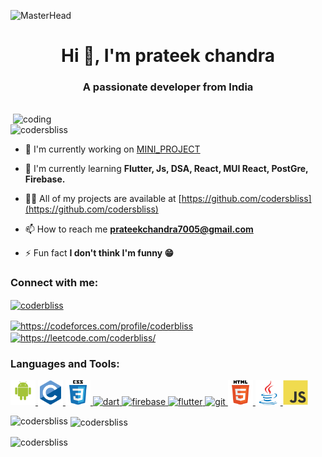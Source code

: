 ![MasterHead](https://1.bp.blogspot.com/-7A4WynwLsMw/XbBpCXG8fHI/AAAAAAAAMt4/uOa1bpLskYgrwGbllhSu2SDj_Mig8SXJQCLcBGAsYHQ/s1600/2000_600px.gif)

<h1 align="center">Hi 👋, I'm prateek chandra</h1>
<h3 align="center">A passionate developer from India</h3>
<br/>
<img align="right" alt="coding" style="padding: '5px' , margin-top:'10px'" width="500" src="https://cdn.dribbble.com/users/1162077/screenshots/3848914/programmer.gif">

<p align="left"> <img src="https://komarev.com/ghpvc/?username=codersbliss&label=Profile%20views&color=0e75b6&style=flat" alt="codersbliss" /> </p>

- 🔭 I'm currently working on [MINI_PROJECT]((https://github.com/bikashsahh/Mini_Project2k24))

- 🌱 I'm currently learning **Flutter, Js, DSA, React, MUI React, PostGre, Firebase.**

<!-- - 👯 I'm looking to collaborate on [MNNIT IGNOU Portal](https://github.com/bikashsahh/Mini_Project2k24) -->

- 👨‍💻 All of my projects are available at [https://github.com/codersbliss](https://github.com/codersbliss)

- 📫 How to reach me **prateekchandra7005@gmail.com**

- ⚡ Fun fact **I don't think I'm funny 😁**

<h3 align="left">Connect with me:</h3>
<p align="left">

<a href="https://linkedin.com/in/coderbliss" target="blank"><img align="center" src="https://raw.githubusercontent.com/rahuldkjain/github-profile-readme-generator/master/src/images/icons/Social/linked-in-alt.svg" alt="coderbliss" height="30" width="40" /></a>
<!-- <a href="https://fb.com/https://www.facebook.com/bikash.sah.2016/" target="blank"><img align="center" src="https://raw.githubusercontent.com/rahuldkjain/github-profile-readme-generator/master/src/images/icons/Social/facebook.svg" alt="https://www.facebook.com/bikash.sah.2016/" height="30" width="40" /></a> -->
<!-- <a href="https://instagram.com/https://www.instagram.com/bikashsahh/" target="blank"><img align="center" src="https://raw.githubusercontent.com/rahuldkjain/github-profile-readme-generator/master/src/images/icons/Social/instagram.svg" alt="https://www.instagram.com/bikashsahh/" height="30" width="40" /></a> -->
<a href="https://codeforces.com/profile/https://codeforces.com/profile/coderbliss" target="blank"><img align="center" src="https://raw.githubusercontent.com/rahuldkjain/github-profile-readme-generator/master/src/images/icons/Social/codeforces.svg" alt="https://codeforces.com/profile/coderbliss" height="30" width="40" /></a>
<a href="https://www.leetcode.com/https://leetcode.com/coderbliss/" target="blank"><img align="center" src="https://raw.githubusercontent.com/rahuldkjain/github-profile-readme-generator/master/src/images/icons/Social/leet-code.svg" alt="https://leetcode.com/coderbliss/" height="30" width="40" /></a>
<!-- <a href="https://auth.geeksforgeeks.org/user/https://auth.geeksforgeeks.org/user/bikashsj1cj/practice" target="blank"><img align="center" src="https://raw.githubusercontent.com/rahuldkjain/github-profile-readme-generator/master/src/images/icons/Social/geeks-for-geeks.svg" alt="https://auth.geeksforgeeks.org/user/bikashsj1cj/practice" height="30" width="40" /></a> -->
</p>

<h3 align="left">Languages and Tools:</h3>
<p align="left"> <a href="https://developer.android.com" target="_blank" rel="noreferrer"> <img src="https://raw.githubusercontent.com/devicons/devicon/master/icons/android/android-original-wordmark.svg" alt="android" width="40" height="40"/> </a> <a href="https://www.cprogramming.com/" target="_blank" rel="noreferrer"> <img src="https://raw.githubusercontent.com/devicons/devicon/master/icons/c/c-original.svg" alt="c" width="40" height="40"/> </a> <a href="https://www.w3schools.com/css/" target="_blank" rel="noreferrer"> <img src="https://raw.githubusercontent.com/devicons/devicon/master/icons/css3/css3-original-wordmark.svg" alt="css3" width="40" height="40"/> </a> <a href="https://dart.dev" target="_blank" rel="noreferrer"> <img src="https://www.vectorlogo.zone/logos/dartlang/dartlang-icon.svg" alt="dart" width="40" height="40"/> </a> <a href="https://firebase.google.com/" target="_blank" rel="noreferrer"> <img src="https://www.vectorlogo.zone/logos/firebase/firebase-icon.svg" alt="firebase" width="40" height="40"/> </a> <a href="https://flutter.dev" target="_blank" rel="noreferrer"> <img src="https://www.vectorlogo.zone/logos/flutterio/flutterio-icon.svg" alt="flutter" width="40" height="40"/> </a> <a href="https://git-scm.com/" target="_blank" rel="noreferrer"> <img src="https://www.vectorlogo.zone/logos/git-scm/git-scm-icon.svg" alt="git" width="40" height="40"/> </a> <a href="https://www.w3.org/html/" target="_blank" rel="noreferrer"> <img src="https://raw.githubusercontent.com/devicons/devicon/master/icons/html5/html5-original-wordmark.svg" alt="html5" width="40" height="40"/> </a> <a href="https://www.java.com" target="_blank" rel="noreferrer"> <img src="https://raw.githubusercontent.com/devicons/devicon/master/icons/java/java-original.svg" alt="java" width="40" height="40"/> </a> <a href="https://developer.mozilla.org/en-US/docs/Web/JavaScript" target="_blank" rel="noreferrer"> <img src="https://raw.githubusercontent.com/devicons/devicon/master/icons/javascript/javascript-original.svg" alt="javascript" width="40" height="40"/> </a> </p>

<p><img align="left" src="https://github-readme-stats.vercel.app/api/top-langs?username=bikashsahh&show_icons=true&locale=en&layout=compact" alt="codersbliss" /></p>

<p>&nbsp;<img align="center" src="https://github-readme-stats.vercel.app/api?username=codersbliss&show_icons=true&locale=en" alt="codersbliss" /></p>

<p><img align="center" src="https://github-readme-streak-stats.herokuapp.com/?user=codersbliss&" alt="codersbliss" /></p>
